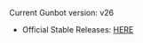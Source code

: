 Current Gunbot version: v26

- Official Stable Releases: [HERE](https://github.com/GuntharDeNiro/BTCT/releases/tag/v26)
